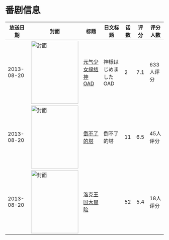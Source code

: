 # 番剧信息

|放送日期|封面|标题|日文标题|话数|评分|评分人数|
|---|---|---|---|---|---|---|
|2013-08-20|<img src="//lain.bgm.tv/pic/cover/c/57/25/80996_caagJ.jpg" alt="封面" style="width:150px;height:200px;object-fit:cover;">|[元气少女缘结神 OAD](https://bangumi.tv/subject/80996)|神様はじめました OAD|2|7.1|633人评分|
|2013-08-20|<img src="//lain.bgm.tv/pic/cover/c/36/da/82046_1HH0l.jpg" alt="封面" style="width:150px;height:200px;object-fit:cover;">|[倒不了的塔](https://bangumi.tv/subject/82046)|倒不了的塔|11|6.5|45人评分|
|2013-08-20|<img src="//lain.bgm.tv/pic/cover/c/26/a7/333300_f2xL7.jpg" alt="封面" style="width:150px;height:200px;object-fit:cover;">|[洛克王国大冒险](https://bangumi.tv/subject/333300)||52|5.4|18人评分|
